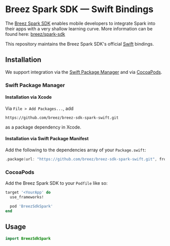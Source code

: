 # Breez Spark SDK — Swift Bindings

The [Breez Spark SDK](https://github.com/breez/spark-sdk) enables mobile developers to integrate Spark into their apps with a very shallow learning curve. More information can be found here: [breez/spark-sdk](https://github.com/breez/spark-sdk)

This repository maintains the Breez Spark SDK's official [Swift](https://www.swift.org/) bindings.

## Installation

We support integration via the [Swift Package Manager](https://www.swift.org/package-manager/) and via [CocoaPods](https://cocoapods.org/).

### Swift Package Manager

#### Installation via Xcode

Via `File > Add Packages...`, add

```
https://github.com/breez/breez-sdk-spark-swift.git
```

as a package dependency in Xcode.

#### Installation via Swift Package Manifest

Add the following to the dependencies array of your `Package.swift`:

``` swift
.package(url: "https://github.com/breez/breez-sdk-spark-swift.git", from: "0.0.1"),
```

### CocoaPods

Add the Breez Spark SDK to your `Podfile` like so:

``` ruby
target '<YourApp' do
  use_frameworks!

  pod 'BreezSdkSpark'
end
```

## Usage

``` swift
import BreezSdkSpark
```

